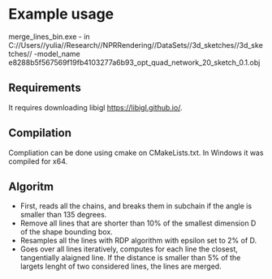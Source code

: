 # Example usage
merge_lines_bin.exe - in C://Users//yulia//Research//NPRRendering//DataSets//3d_sketches//3d_sketches// -model_name e8288b5f567569f19fb4103277a6b93_opt_quad_network_20_sketch_0.1.obj 

## Requirements
It requires downloading libigl https://libigl.github.io/.

## Compilation
Compliation can be done using cmake on CMakeLists.txt.
In Windows it was compiled for x64.

## Algoritm

* First, reads all the chains, and breaks them in subchain if the angle is smaller than 135 degrees.
* Remove all lines that are shorter than 10% of the smallest dimension D of the shape bounding box.
* Resamples all the lines with RDP algorithm with epsilon set to 2% of D.
* Goes over all lines iteratively, computes for each line the closest, tangentially alaigned line. If the distance is smaller than 5% of the largets lenght of two considered lines, the lines are merged.

